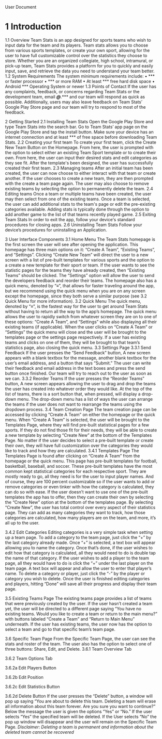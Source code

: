 User Document

# 1 Introduction
1.1 Overview
Team Stats is an app designed for sports teams who wish to input data for the team and its players. Team stats allows you to choose from various sports templates, or create your own sport, allowing for the user to have full customizable control over the statistics they choose to store. Whether you are an organized collegiate, high school, intramural, or pick-up team, Team Stats provides a platform for you to quickly and easily input, save, and retrieve the data you need to understand your team better.
1.2 System Requirements
The system minimum requirements include:
•	*** or faster processor
•	*** or more RAM
•	At least *** free hard disk space
•	Android *** Operating System or newer
1.3 Points of Contact
If the user has any complaints, feedback, or concerns regarding Team Stats or the development team, email ***@***.*** and our team will respond as quick as possible. Additionally, users may also leave feedback on Team Stats’ Google Play Store page and our team will try to respond to most of the feedback.


2 Getting Started
2.1 Installing Team Stats
Open the Google Play Store and type Team Stats into the search bar. Go to Team Stats’ app page on
the Google Play Store and tap the install button. Make sure your device has an internet connection
and at least *** of free space before downloading Team Stats.
2.2 Creating your first team
To create your first team, click the Create New Team Button on the Homepage. From here, the user is
prompted with the option to select either an existing Team Sport template or to create their own. From here, the user can input their desired stats and edit categories as they see fit. After the template's been designed, the user has successfully created their first team.
2.3 Managing teams
After an initial team has been created, the user can now choose to either interact with that team or create another. If the user chooses to create a new team, they are then prompted with the create a team page again. The user may also choose to remove existing teams by selecting the option to permanently delete the team.
2.4 Editing teams
Once a team or multiple teams have been created, the user may then select from one of the existing teams. Once a team is selected, the user can add additional stats to the team's page or edit the pre-existing categories available. Adding stats is typically done through the option to add another game to the list of that teams recently played game.
2.5 Exiting Team Stats
In order to exit the app, follow your device's standard procedures for closing apps.
2.6 Uninstalling Team Stats
Follow your device’s procedures for uninstalling an Application.






3 User Interface Components
3.1 Home Menu
The Team Stats homepage is the first screen the user will see after opening the application. This homepage has three main options on it: “Create A Team”, “Existing Teams”, and “Settings”. Clicking “Create New Team” will direct the user to a new screen with a list of pre-built templates for various sports and the option to a create a new template for their sport or team. If the user wants to see the statistic pages for the teams they have already created, then “Existing Teams” should be clicked. The “Settings” option will allow the user to send the developers feedback and reorder their teams.
The homepage also has a quick menu, denoted by “≡”, that allows for faster traveling around the app, but we recommend using the quick menu when you are on any screen except the homepage, since they both serve a similar purpose (see 3.2 Quick Menu for more information).
3.2 Quick Menu
The quick menu, denoted by “≡”, is the fastest way for the user to get around Team Stats without having to return all the way to the app’s homepage. The quick menu allows the user to rapidly switch from whatever screen they are on to one of these options: “Create A Team”, and “Settings” while also displaying all their existing teams (if applicable). When the user clicks on “Create A Team” or “Settings” the quick menu will close and the user will be brought to the templates page or the settings page respectively. If a user has existing teams and clicks on one of them, they will be brought to that team’s statistics page, also closing the quick menu.
3.3 Settings Page
3.3.1 Send Feedback
If the user presses the “Send Feedback” button, A new screen appears with a blank textbox for the message, another blank textbox for the user’s email address, and a button that says “Submit.” The user can write their feedback and email address in the text boxes and press the send button once finished. Our team will try to reach out to the user as soon as we can.
3.3.2 Reorder Teams
If the user presses the “Reorder Teams” button, A new screen appears allowing the user to drag and drop the teams the user has created into whatever order they would like. At the top of the list of teams, there is a sort button that, when pressed, will display a drop-down menu. The drop-down menu has a list of ways the user can arrange the teams if the user does not want to rearrange the teams using the dropdown process.
3.4 Team Creation Page
The team creation page can be accessed by clicking “Create A Team” on either the homepage or the quick menu. When “Create A Team” is selected, the user will be brought to the Templates Page, where they will find pre-built statistical pages for a few sports. If they do not find those fit for their needs, they will be able to create a new template by selecting “Create New” at the bottom of the Templates Page. No matter if the user decides to select a pre-built template or create their own, they will have full customization over the categories they would like to track and how they are calculated.
3.4.1 Templates Page
The Templates Page is found after clicking on “Create A Team” from the homepage or the quick menu. This page has pre-built templates for football, basketball, baseball, and soccer. These pre-built templates have the most common kept statistical categories for each respective sport. They are mostly ready to go, all they need is for the user to input player names. And of course, they are 100 percent customizable so if the user wants to add or remove categories or even tinker with how the category is calculated, they can do so with ease.
If the user doesn’t want to use one of the pre-built templates the app has to offer, then they can create their own by selecting the “Create New” option at the bottom of the templates page. By selecting “Create New”, the user has total control over every aspect of their statistics page. They can add as many categories they want to track, how those categories are calculated, how many players are on the team, and more, it’s all up to the user.

3.4.2 Edit Categories
Editing categories is a very simple task when setting up a team page. To add a category to the team page, just click the “+” by the last category already made. Once “+” is selected, a text box will appear allowing you to name the category. Once that’s done, if the user wishes to edit how that category is calculated, all they would need to do is double tap the name of that category.
If the user wishes to add a player to the team page, all they would have to do is click the “+” under the last player on the team page. A text box will appear and allow the user to enter that player’s name.
To delete a category or player, just click the “-” by the player or category you wish to delete.
Once the user is finished editing categories and players, hitting “Done” will save all their progress and display their team page.


3.5 Existing Teams Page
The existing teams page provides a list of teams that were previously created by the user. If the user hasn’t created a team yet, the user will be directed to a different page saying “You have no existing teams. Would you like to create a team or return to the main menu?”  with buttons labeled “Create a Team” and “Return to Main Menu” underneath. If the user has existing teams, the user now has the option to select a team and go to that specific team’s team page.

3.6 Specific Team Page
From the Specific Team Page, the user can see the stats and roster of the team. The user also has the option to select one of three buttons: Share, Edit, and Delete.
3.6.1 Team Overview Tab

3.6.2 Team Options Tab

3.6.2a Edit Players Button

3.6.2b Edit Position

3.6.2c Edit Statistics Button

3.6.2d Delete Button
If the user presses the “Delete” button, a window will pop up saying “You are about to delete this team. Deleting a team will erase all information about this team forever. Are you sure you want to continue?” Below the message the user is given the options “Yes” or “No.” If the user selects “Yes” the specified team will be deleted. If the User selects “No” the pop up window will disappear and the user will remain on the Specific Team Page.
   *Disclaimer: Deleting a team is permanent and information about the deleted team cannot be recovered*

